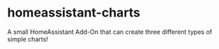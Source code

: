 # homeassistant-charts
A small HomeAssistant Add-On that can create three different types of simple charts!
